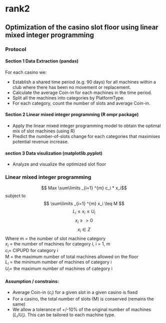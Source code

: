# rank2
## Optimization of the casino slot floor using linear mixed integer programming


### Protocol 
#### Section 1 Data Extraction (pandas)
For each casino we:
- Establish a shared time period (e.g. 90 days) for all machines within a club where there has been no movement or replacement. 
- Calculate the average Coin-in for each machines in the time period.
- Split all the machines into categories by PlatformType.
- For each category, count the number of slots and average Coin-in.

#### Section 2 Linear mixed integer programming (R ompr package)
- Apply the linear mixed integer programming model to obtain the optimal mix of slot machines (using R)
- Predict the number-of-slots change for each categories that maximises potential revenue increase.

#### section 3 Data visulization (matplotlib.pyplot)
- Analyze and visualize the optimized slot floor 

### Linear mixed integer programming 
$$ Max \sum\limits _{i=1} ^{m} c_i * x_i$$
subject to $$ \sum\limits _{i=1} ^{m} x_i \leq M $$
$$ L_i \leq x_i \leq U_i $$ 
$$ x_i \geq>0 $$ 
$$ x_i \in Z $$
Where m = the number of slot machine category <br>
$x_i$ = the number of machines for category i, i = 1, m <br>
$c_i$= CIPUPD for category i<br>
M = the maximum number of total machines allowed on the floor<br>
$L_i$ = the minimum number of machines of category i<br>
$U_i$= the maximum number of machines of category i<br>

#### Assumption / constrains:
- Average Coin-in ($c_i$) for a given slot in a given casino is fixed
- For a casino, the total number of slots (M) is conserved (remains the same)
- We allow a tolerance of +/-10% of the original number of machines ($L_i$/$U_i$).  This can be tailored to each machine type. 

